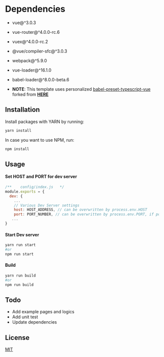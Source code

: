 # Dependencies

- vue@^3.0.3
- vue-router@^4.0.0-rc.6
- vuex@^4.0.0-rc.2
- @vue/compiler-sfc@^3.0.3
- webpack@^5.9.0
- vue-loader@^16.1.0
- babel-loader@^8.0.0-beta.6

- **NOTE**: This template uses personalized [babel-preset-typescript-vue](https://github.com/Coldsewoo/babel-preset-typescript-vue.git) forked from **[HERE](babel-preset-typescript-vue)**


## Installation

Install packages with YARN by running: 
```bash
yarn install
```
In case you want to use NPM, run:
```bash
npm install
```
## Usage

#### Set HOST and PORT for dev server

```javascript
/**    config/index.js   */
module.exports = {
  dev: {
    ...
    // Various Dev Server settings
    host: HOST_ADDRESS, // can be overwritten by process.env.HOST
    port: PORT_NUMBER, // can be overwritten by process.env.PORT, if port is in use, a free one will be determined
   ...
}

```

#### Start Dev server
```bash
yarn run start
#or
npm run start
```

#### Build
```bash
yarn run build
#or
npm run build
```

## Todo
- Add example pages and logics
- Add unit test
- Update dependencies

## License
[MIT](https://choosealicense.com/licenses/mit/)